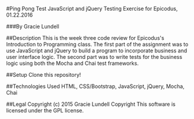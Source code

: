 #Ping Pong Test
JavaScript and jQuery Testing Exercise for Epicodus, 01.22.2016

###By Gracie Lundell

##Description
This is the week three code review for Epicodus's Introduction to Programming class. The first part of the assignment was to use JavaScript and jQuery to build a program to incorporate business and user interface logic. The second part was to write tests for the business logic using both the Mocha and Chai test frameworks.

##Setup
Clone this repository!

##Technologies Used
HTML, CSS/Bootstrap, JavaScript, jQuery, Mocha, Chai

##Legal
Copyright (c) 2015 Gracie Lundell Copyright This software is licensed under the GPL license.
